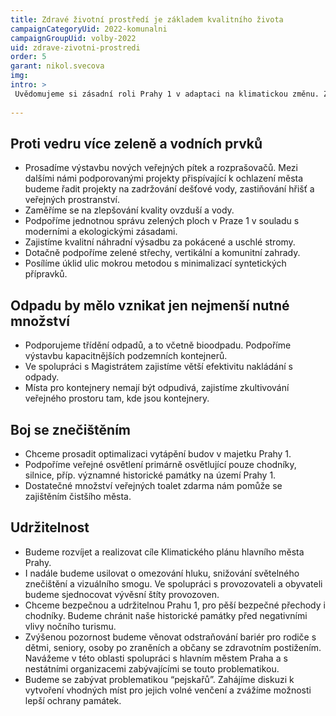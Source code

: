 ```yaml
---
title: Zdravé životní prostředí je základem kvalitního života
campaignCategoryUid: 2022-komunalni
campaignGroupUid: volby-2022
uid: zdrave-zivotni-prostredi
order: 5
garant: nikol.svecova
img: 
intro: >
 Uvědomujeme si zásadní roli Prahy 1 v adaptaci na klimatickou změnu. Zdravé živtní prostředí je základem pro to, aby se jeho obyvatelům dobře žilo. Budeme bojovat proti přehřívání města, znečišťování ovzduší a rušivým vlivům. Praha 1 by se měla stát moderní zelenou městskou částí a oázou Evropy. Praha 1 potřebuje parky s vodními prvky, zelení, příjemným a svěžím místem k životu i v létě. Nutnost zajistit našim občanům klidný spánek po celou noc považujeme za jednu z nejdůležitějších priorit, na kterou se budeme zaměřovat.
  
---
```


## Proti vedru více zeleně a vodních prvků

- Prosadíme výstavbu nových veřejných pítek a rozprašovačů. Mezi dalšími námi podporovanými projekty přispívající k ochlazení města budeme řadit projekty na zadržování dešťové vody, zastiňování hřišť a veřejných prostranství.
- Zaměříme se na zlepšování kvality ovzduší a vody.
- Podpoříme jednotnou správu zelených ploch v Praze 1 v souladu s moderními a ekologickými zásadami.
- Zajistíme kvalitní náhradní výsadbu za pokácené a uschlé stromy.
- Dotačně podpoříme zelené střechy, vertikální a komunitní zahrady.
- Posílíme úklid ulic mokrou metodou s minimalizací syntetických přípravků.

## Odpadu by mělo vznikat jen nejmenší nutné množství

- Podporujeme třídění odpadů, a to včetně bioodpadu. Podpoříme výstavbu kapacitnějších podzemních kontejnerů.
- Ve spolupráci s Magistrátem zajistíme větší efektivitu nakládání s odpady.
- Místa pro kontejnery nemají být odpudivá, zajistíme zkultivování veřejného prostoru tam, kde jsou kontejnery.

## Boj se znečištěním

- Chceme prosadit optimalizaci vytápění budov v majetku Prahy 1.
- Podpoříme veřejné osvětlení primárně osvětlující pouze chodníky, silnice, příp. významné historické památky na území Prahy 1.
- Dostatečné množství veřejných toalet zdarma nám pomůže se zajištěním čistšího města.

## Udržitelnost

- Budeme rozvíjet a realizovat cíle Klimatického plánu hlavního města Prahy.
- I nadále budeme usilovat o omezování hluku, snižování světelného znečištění a vizuálního smogu. Ve spolupráci s provozovateli a obyvateli budeme sjednocovat vývěsní štíty provozoven.
- Chceme bezpečnou a udržitelnou Prahu 1, pro pěší bezpečné přechody i chodníky. Budeme chránit naše historické památky před negativními vlivy nočního turismu.
- Zvýšenou pozornost budeme věnovat odstraňování bariér pro rodiče s dětmi, seniory, osoby po zraněních a občany se zdravotním postižením. Navážeme v této oblasti spolupráci s hlavním městem Praha a s nestátními organizacemi zabývajícími se touto problematikou.
- Budeme se zabývat problematikou “pejskařů”. Zahájíme diskuzi k vytvoření vhodných míst pro jejich volné venčení a zvážíme možnosti lepší ochrany památek.
